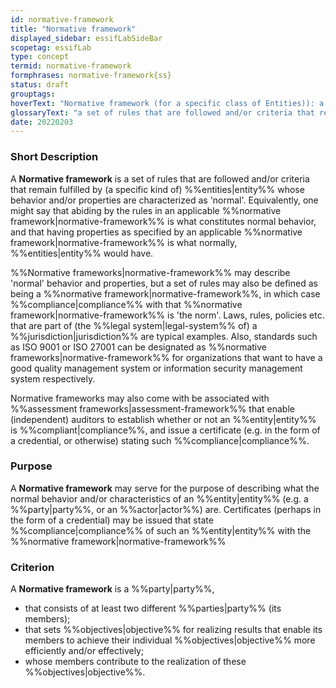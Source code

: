 ```yaml
---
id: normative-framework
title: "Normative framework"
displayed_sidebar: essifLabSideBar
scopetag: essifLab
type: concept
termid: normative-framework
formphrases: normative-framework{ss}
status: draft
grouptags:
hoverText: "Normative framework (for a specific class of Entities)): a set of rules that are followed and/or criteria that remain fulfilled by (a specific kind of) Entities whose behavior and/or properties are characterized as 'normal'."
glossaryText: "a set of rules that are followed and/or criteria that remain fulfilled by (a specific kind of) %%entities^entity%% whose behavior and/or properties are characterized as 'normal'."
date: 20220203
---
```


### Short Description
A **Normative framework** is a set of rules that are followed and/or criteria that remain fulfilled by (a specific kind of) %%entities|entity%% whose behavior and/or properties are characterized as 'normal'. Equivalently, one might say that abiding by the rules in an applicable %%normative framework|normative-framework%% is what constitutes normal behavior, and that having properties as specified by an applicable %%normative framework|normative-framework%% is what normally, %%entities|entity%% would have.

%%Normative frameworks|normative-framework%% may describe 'normal' behavior and properties, but a set of rules may also be defined as being a %%normative framework|normative-framework%%, in which case %%compliance|compliance%% with that %%normative framework|normative-framework%% is 'the norm'. Laws, rules, policies etc. that are part of (the %%legal system|legal-system%% of) a %%jurisdiction|jurisdiction%% are typical examples. Also, standards such as ISO 9001 or ISO 27001 can be designated as %%normative frameworks|normative-framework%% for organizations that want to have a good quality management system or information security management system respectively.

Normative frameworks may also come with be associated with %%assessment frameworks|assessment-framework%% that enable (independent) auditors to establish whether or not an %%entity|entity%% is %%compliant|compliance%%, and issue a certificate (e.g. in the form of a credential, or otherwise) stating such %%compliance|compliance%%.

### Purpose
A **Normative framework** may serve for the purpose of describing what the normal behavior and/or characteristics of an %%entity|entity%% (e.g. a %%party|party%%, or an %%actor|actor%%) are. Certificates (perhaps in the form of a credential) may be issued that state %%compliance|compliance%% of such an %%entity|entity%% with the %%normative framework|normative-framework%%

### Criterion
A **Normative framework** is a %%party|party%%,
- that consists of at least two different %%parties|party%% (its members);
- that sets %%objectives|objective%% for realizing results that enable its members to achieve their individual %%objectives|objective%% more efficiently and/or effectively;
- whose members contribute to the realization of these %%objectives|objective%%.
